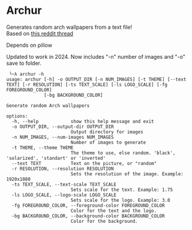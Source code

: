 Archur
======
  
Generates random arch wallpapers from a text file!  
Based on [this reddit
thread](https://www.reddit.com/r/archlinux/comments/4gc2lw/some_arch_wallpapers_i_made/)
 
  
Depends on pillow

Updated to work in 2024. Now includes "-n" number of images and "-o" save to folder.

```
 ╰─λ archur -h
usage: archur [-h] -o OUTPUT_DIR [-n NUM_IMAGES] [-t THEME] [--text TEXT] [-r RESOLUTION] [-ts TEXT_SCALE] [-ls LOGO_SCALE] [-fg FOREGROUND_COLOR]
              [-bg BACKGROUND_COLOR]

Generate random Arch wallpapers

options:
  -h, --help            show this help message and exit
  -o OUTPUT_DIR, --output-dir OUTPUT_DIR
                        Output directory for images
  -n NUM_IMAGES, --num-images NUM_IMAGES
                        Number of images to generate
  -t THEME, --theme THEME
                        The theme to use, else random. 'black', 'solarized', 'standart' or 'inverted'
  --text TEXT           Text on the picture, or "random"
  -r RESOLUTION, --resolution RESOLUTION
                        Sets the resolution of the image. Example: 1920x1080
  -ts TEXT_SCALE, --text-scale TEXT_SCALE
                        Sets scale for the text. Example: 1.75
  -ls LOGO_SCALE, --logo-scale LOGO_SCALE
                        Sets scale for the logo. Example: 3.0
  -fg FOREGROUND_COLOR, --foreground-color FOREGROUND_COLOR
                        Color for the text and the logo.
  -bg BACKGROUND_COLOR, --background-color BACKGROUND_COLOR
                        Color for the background.

```
